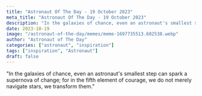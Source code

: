 ```yaml
---
title: "Astronaut Of The Day - 19 October 2023"
meta_title: "Astronaut Of The Day - 19 October 2023"
description: "In the galaxies of chance, even an astronaut's smallest step can spark a supernova of change; for in the fifth element of courage, we do not merely navigate stars, we transform them."
date: 2023-10-19
image: "/astronaut-of-the-day/memes/meme-1697735513.602538.webp"
author: "Astronaut of The Day"
categories: ["astronaut", "inspiration"]
tags: ["inspiration", "Astronaut"]
draft: false
---
```

"In the galaxies of chance, even an astronaut's smallest step can spark a supernova of change; for in the fifth element of courage, we do not merely navigate stars, we transform them."
        